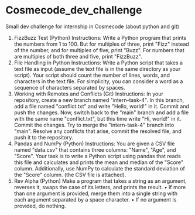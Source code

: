 # Cosmecode_dev_challenge
Small dev challenge for internship in Cosmecode (about python and git)

1. FizzBuzz Test (Python)
Instructions: Write a Python program that prints the numbers from 1 to 100. But for multiples
of three, print "Fizz" instead of the number, and for multiples of five, print "Buzz". For
numbers that are multiples of both three and five, print "FizzBuzz".
2. File Handling in Python
Instructions: Write a Python script that takes a text file as input (assume the text file is in the
same directory as your script). Your script should count the number of lines, words, and
characters in the text file. For simplicity, you can consider a word as a sequence of
characters separated by spaces.
3. Working with Remotes and Conflicts (Git)
Instructions: In your repository, create a new branch named "intern-task-4". In this branch,
add a file named "conflict.txt" and write "Hello, world!" in it. Commit and push the changes.
Now, switch back to the "main" branch and add a file with the same name "conflict.txt", but
this time write "Hi, world!" in it. Commit the changes. Try to merge the "intern-task-4" branch
into "main". Resolve any conflicts that arise, commit the resolved file, and push it to the
repository.
4. Pandas and NumPy (Python)
Instructions: You are given a CSV file named "data.csv" that contains three columns:
"Name", "Age", and "Score". Your task is to write a Python script using pandas that reads
this file and calculates and prints the mean and median of the "Score" column. Additionally,
use NumPy to calculate the standard deviation of the "Score" column. (the CSV file is
attached).
5. Rev Alpha (Python)
Make a program that takes a string as an argument, reverses it, swaps the case of its letters,
and prints the result.
• If more than one argument is provided, merge them into a single string with each argument
separated by a space character.
• If no argument is provided, do nothing.
